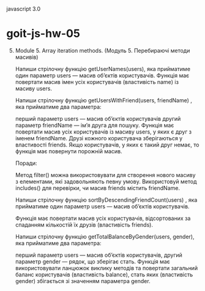 javascript 3.0

# goit-js-hw-05

5. Module 5. Array iteration methods. (Mодуль 5. Перебираючі методи масивів)

   <!-- Виконуй це завдання у файлі task-1.js -->

   Напиши стрілочну функцію getUserNames(users), яка прийматиме один параметр
   users — масив об’єктів користувачів. Функція має повертати масив імен усіх
   користувачів (властивість name) із масиву users.

   <!-- Виконуй це завдання у файлі task-2.js -->

   Напиши стрілочну функцію getUsersWithFriend(users, friendName) , яка
   прийматиме два параметра:

   перший параметр users — масив об’єктів користувачів другий параметр
   friendName — ім’я друга для пошуку. Функція має повертати масив усіх
   користувачів із масиву users, у яких є друг з іменем friendName. Друзі
   кожного користувача зберігаються у властивості friends. Якщо користувачів, у
   яких є такий друг немає, то функція має повернути порожній масив.

   Поради:

   Метод filter() можна використовувати для створення нового масиву з
   елементами, які задовольняють певну умову. Використовуй метод includes() для
   перевірки, чи масив friends містить friendName.

   <!-- Виконуй це завдання у файлі task-3.js -->

   Напиши стрілочну функцію sortByDescendingFriendCount(users) , яка прийматиме
   один параметр users — масив об’єктів користувачів.

   Функція має повертати масив усіх користувачів, відсортованих за спаданням
   кількостій їх друзів (властивість friends).

   <!-- Виконуй це завдання у файлі task-4.js -->

   Напиши стрілочну функцію getTotalBalanceByGender(users, gender), яка
   прийматиме два параметра:

   перший параметр users — масив об’єктів користувачів, другий параметр gender —
   рядок, що зберігає стать. Функція має використовувати ланцюжок виклику
   методів та повертати загальний баланс користувачів (властивість balance),
   стать яких (властивість gender) збігається зі значенням параметра gender.
